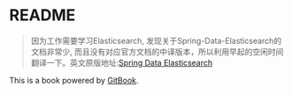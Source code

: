 # README

>因为工作需要学习Elasticsearch, 发现关于Spring-Data-Elasticsearch的文档非常少, 而且没有对应官方文档的中译版本，所以利用早起的空闲时间翻译一下。英文原版地址:[Spring Data Elasticsearch](http://docs.spring.io/spring-data/elasticsearch/docs/current/reference/html)


This is a book powered by [GitBook](https://github.com/GitbookIO/gitbook).
